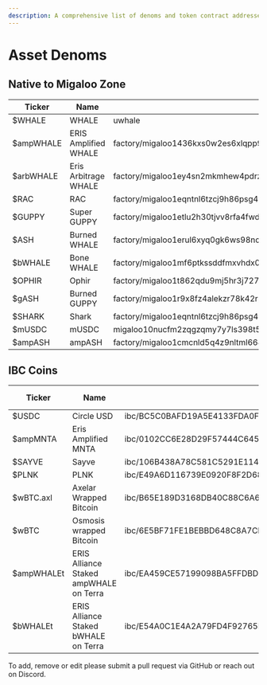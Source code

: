 ```yaml
---
description: A comprehensive list of denoms and token contract addresses on Migaloo
---
```


# Asset Denoms

## Native to Migaloo Zone

<table><thead><tr><th width="150">Ticker</th><th width="151">Name</th><th width="346">Denom</th><th>Decimals</th></tr></thead><tbody><tr><td>$WHALE</td><td>WHALE</td><td>uwhale</td><td>6</td></tr><tr><td>$ampWHALE</td><td>ERIS Amplified WHALE</td><td>factory/migaloo1436kxs0w2es6xlqpp9rd35e3d0cjnw4sv8j3a7483sgks29jqwgshqdky4/ampWHALE</td><td>6</td></tr><tr><td>$arbWHALE</td><td>Eris Arbitrage WHALE</td><td>factory/migaloo1ey4sn2mkmhew4pdrzk90l9acluvas25qlhuvsfgssw42ugz8yjlqx92j9l/arbWHALE</td><td>6</td></tr><tr><td>$RAC</td><td>RAC</td><td>factory/migaloo1eqntnl6tzcj9h86psg4y4h6hh05g2h9nj8e09l/urac</td><td>6</td></tr><tr><td>$GUPPY</td><td>Super GUPPY</td><td>factory/migaloo1etlu2h30tjvv8rfa4fwdc43c92f6ul5w9acxzk/uguppy</td><td>6</td></tr><tr><td>$ASH</td><td>Burned WHALE</td><td>factory/migaloo1erul6xyq0gk6ws98ncj7lnq9l4jn4gnnu9we73gdz78yyl2lr7qqrvcgup/ash</td><td>6</td></tr><tr><td>$bWHALE</td><td>Bone WHALE</td><td>factory/migaloo1mf6ptkssddfmxvhdx0ech0k03ktp6kf9yk59renau2gvht3nq2gqdhts4u/boneWhale</td><td>6</td></tr><tr><td>$OPHIR</td><td>Ophir </td><td>factory/migaloo1t862qdu9mj5hr3j727247acypym3ej47axu22rrapm4tqlcpuseqltxwq5/ophir</td><td>6</td></tr><tr><td>$gASH</td><td>Burned GUPPY</td><td>factory/migaloo1r9x8fz4alekzr78k42rpmr9unpa7egsldpqeynmwl2nfvzexue9sn8l5rg/gash</td><td>6</td></tr><tr><td>$SHARK</td><td>Shark</td><td>factory/migaloo1eqntnl6tzcj9h86psg4y4h6hh05g2h9nj8e09l/shark</td><td>6</td></tr><tr><td>$mUSDC</td><td>mUSDC </td><td>migaloo10nucfm2zqgzqmy7y7ls398t58pjt9cwjsvpy88y2nvamtl34rgmqt5em2v</td><td>6</td></tr><tr><td>$ampASH</td><td>ampASH</td><td>factory/migaloo1cmcnld5q4z9nltml664nuxthcrz5r9vpfv0efgadxj4pwl3ry8yq26nk76/ampASH</td><td>6</td></tr></tbody></table>

## IBC Coins

<table><thead><tr><th width="158">Ticker</th><th width="129">Name</th><th width="226">Denom</th><th width="133">Home Chain</th><th>Decimals</th></tr></thead><tbody><tr><td>$USDC</td><td>Circle USD</td><td>ibc/BC5C0BAFD19A5E4133FDA0F3E04AE1FBEE75A4A226554B2CBB021089FF2E1F8A</td><td>Noble</td><td>6</td></tr><tr><td>$ampMNTA</td><td>Eris Amplified MNTA</td><td>ibc/0102CC6E28D29F57444C645C86AE2F4E8789C3A85445A3B185E51F0A23862E87</td><td>Kujira</td><td>6</td></tr><tr><td>$SAYVE</td><td>Sayve</td><td>ibc/106B438A78C581C5291E114B21588C41F98532E04D5369CFEE5825D95D465278</td><td>Terra</td><td>6</td></tr><tr><td>$PLNK</td><td>PLNK</td><td>ibc/E49A6D116739E0920F8F2D68A8F0A8E07DC272FA1421F70CAD738463AA296724</td><td>Kujira</td><td>6</td></tr><tr><td>$wBTC.axl</td><td>Axelar Wrapped Bitcoin</td><td>ibc/B65E189D3168DB40C88C6A6C92CA3D3BB0A8B6310325D4C43AB5702F06ECD60B</td><td>Axelar</td><td>8</td></tr><tr><td>$wBTC</td><td>Osmosis wrapped Bitcoin</td><td>ibc/6E5BF71FE1BEBBD648C8A7CB7A790AEF0081120B2E5746E6563FC95764716D61</td><td>Osmosis</td><td>8</td></tr><tr><td>$ampWHALEt</td><td>ERIS Alliance Staked ampWHALE on Terra</td><td>ibc/EA459CE57199098BA5FFDBD3194F498AA78439328A92C7D136F06A5220903DA6</td><td>Terra</td><td>6</td></tr><tr><td>$bWHALEt</td><td>ERIS Alliance Staked bWHALE on Terra</td><td>ibc/E54A0C1E4A2A79FD4F92765F68E38939867C3DA36E2EA6BBB2CE81C43F4C8ADC</td><td>Terra</td><td>6</td></tr></tbody></table>

To add, remove or edit please submit a pull request via GitHub or reach out on Discord.

